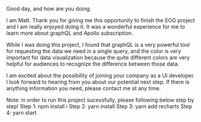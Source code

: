 Good day, and how are you doing. 

I am Matt. Thank you for giving me this opportunity to finish the EOG project and I am really enjoyed doing it. It was a wonderful experience for me to learn more about graphQL and Apollo subscription. 

While I was doing this project, I found that graphQL is a very powerful tool for requesting the data we need in a single query, and the color is very important for data visualization because the quite different colors are very helpful for audiences to recognize the difference between those data.

 I am excited about the possibility of joining your company as a UI developer. I look forward to hearing from you about our potential next step. If there is anything information you need, please contact me at any time.

Note: in order to run this project sucessfully, please following below step by step!
Step 1: npm install i
Step 2: yarn install
Step 3: yarn add recharts
Step 4: yarn start

